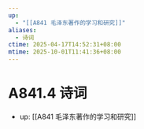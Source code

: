 ```yaml
---
up:
  - "[[A841 毛泽东著作的学习和研究]]"
aliases:
  - 诗词
ctime: 2025-04-17T14:52:31+08:00
mtime: 2025-10-01T11:41:36+08:00
---
```


# A841.4 诗词

- up: [[A841 毛泽东著作的学习和研究]]
